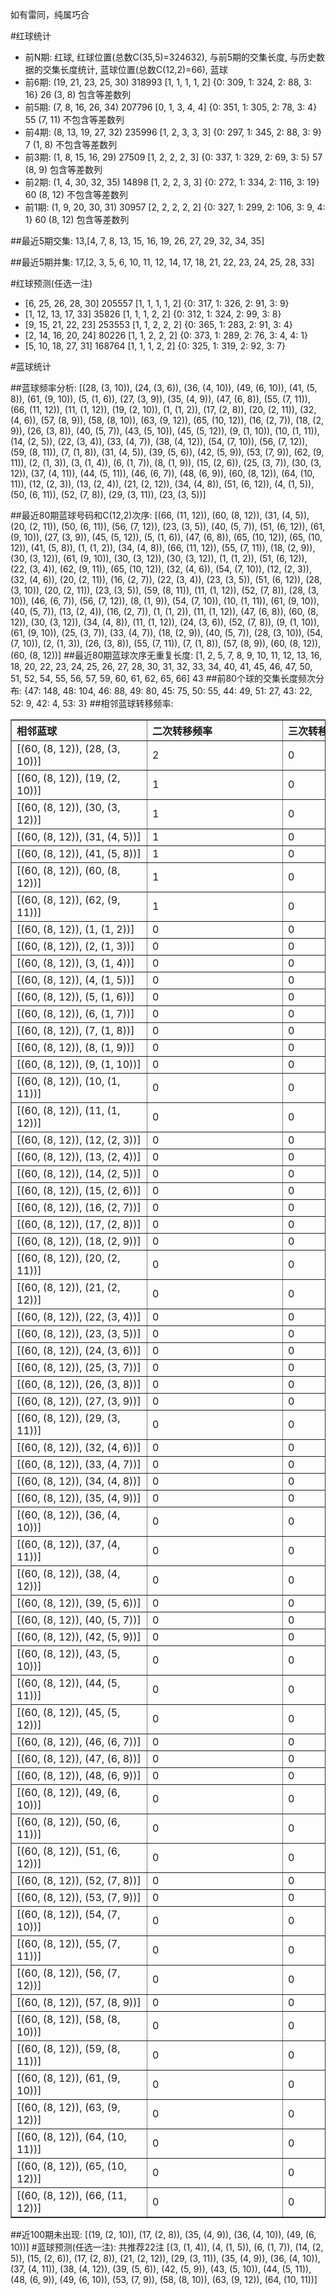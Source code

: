 <!-- 
.. title: 大乐透12036期(2012-03-31)数据分析报告
.. slug: dlott-12036-2012-03-31-report
.. date: 2012-04-01 08:00:00 UTC+08:00
.. tags: Lottery
.. link: 
.. description: 
.. type: text
-->

如有雷同，纯属巧合

<!-- TEASER_END-->

#红球统计

- 前N期: 红球, 红球位置(总数C(35,5)=324632), 与前5期的交集长度, 与历史数据的交集长度统计, 蓝球位置(总数C(12,2)=66), 蓝球
- 前6期: (19, 21, 23, 25, 30) 318993 [1, 1, 1, 1, 2] {0: 309, 1: 324, 2: 88, 3: 16} 26 (3, 8) 包含等差数列
- 前5期: (7, 8, 16, 26, 34) 207796 [0, 1, 3, 4, 4] {0: 351, 1: 305, 2: 78, 3: 4} 55 (7, 11) 不包含等差数列
- 前4期: (8, 13, 19, 27, 32) 235996 [1, 2, 3, 3, 3] {0: 297, 1: 345, 2: 88, 3: 9} 7 (1, 8) 不包含等差数列
- 前3期: (1, 8, 15, 16, 29) 27509 [1, 2, 2, 2, 3] {0: 337, 1: 329, 2: 69, 3: 5} 57 (8, 9) 包含等差数列
- 前2期: (1, 4, 30, 32, 35) 14898 [1, 2, 2, 3, 3] {0: 272, 1: 334, 2: 116, 3: 19} 60 (8, 12) 不包含等差数列
- 前1期: (1, 9, 20, 30, 31) 30957 [2, 2, 2, 2, 2] {0: 327, 1: 299, 2: 106, 3: 9, 4: 1} 60 (8, 12) 包含等差数列

##最近5期交集:
13,[4, 7, 8, 13, 15, 16, 19, 26, 27, 29, 32, 34, 35]

##最近5期并集:
17,[2, 3, 5, 6, 10, 11, 12, 14, 17, 18, 21, 22, 23, 24, 25, 28, 33]

#红球预测(任选一注)

- [6, 25, 26, 28, 30] 205557 [1, 1, 1, 1, 2] {0: 317, 1: 326, 2: 91, 3: 9}
- [1, 12, 13, 17, 33] 35826 [1, 1, 1, 2, 2] {0: 312, 1: 324, 2: 99, 3: 8}
- [9, 15, 21, 22, 23] 253553 [1, 1, 2, 2, 2] {0: 365, 1: 283, 2: 91, 3: 4}
- [2, 14, 16, 20, 24] 80226 [1, 1, 2, 2, 2] {0: 373, 1: 289, 2: 76, 3: 4, 4: 1}
- [5, 10, 18, 27, 31] 168764 [1, 1, 1, 2, 2] {0: 325, 1: 319, 2: 92, 3: 7}

#蓝球统计

##蓝球频率分析:
[(28, (3, 10)), (24, (3, 6)), (36, (4, 10)), (49, (6, 10)), (41, (5, 8)), (61, (9, 10)), (5, (1, 6)), (27, (3, 9)), (35, (4, 9)), (47, (6, 8)), (55, (7, 11)), (66, (11, 12)), (11, (1, 12)), (19, (2, 10)), (1, (1, 2)), (17, (2, 8)), (20, (2, 11)), (32, (4, 6)), (57, (8, 9)), (58, (8, 10)), (63, (9, 12)), (65, (10, 12)), (16, (2, 7)), (18, (2, 9)), (26, (3, 8)), (40, (5, 7)), (43, (5, 10)), (45, (5, 12)), (9, (1, 10)), (10, (1, 11)), (14, (2, 5)), (22, (3, 4)), (33, (4, 7)), (38, (4, 12)), (54, (7, 10)), (56, (7, 12)), (59, (8, 11)), (7, (1, 8)), (31, (4, 5)), (39, (5, 6)), (42, (5, 9)), (53, (7, 9)), (62, (9, 11)), (2, (1, 3)), (3, (1, 4)), (6, (1, 7)), (8, (1, 9)), (15, (2, 6)), (25, (3, 7)), (30, (3, 12)), (37, (4, 11)), (44, (5, 11)), (46, (6, 7)), (48, (6, 9)), (60, (8, 12)), (64, (10, 11)), (12, (2, 3)), (13, (2, 4)), (21, (2, 12)), (34, (4, 8)), (51, (6, 12)), (4, (1, 5)), (50, (6, 11)), (52, (7, 8)), (29, (3, 11)), (23, (3, 5))]

##最近80期蓝球号码和C(12,2)次序:
[(66, (11, 12)), (60, (8, 12)), (31, (4, 5)), (20, (2, 11)), (50, (6, 11)), (56, (7, 12)), (23, (3, 5)), (40, (5, 7)), (51, (6, 12)), (61, (9, 10)), (27, (3, 9)), (45, (5, 12)), (5, (1, 6)), (47, (6, 8)), (65, (10, 12)), (65, (10, 12)), (41, (5, 8)), (1, (1, 2)), (34, (4, 8)), (66, (11, 12)), (55, (7, 11)), (18, (2, 9)), (30, (3, 12)), (61, (9, 10)), (30, (3, 12)), (30, (3, 12)), (1, (1, 2)), (51, (6, 12)), (22, (3, 4)), (62, (9, 11)), (65, (10, 12)), (32, (4, 6)), (54, (7, 10)), (12, (2, 3)), (32, (4, 6)), (20, (2, 11)), (16, (2, 7)), (22, (3, 4)), (23, (3, 5)), (51, (6, 12)), (28, (3, 10)), (20, (2, 11)), (23, (3, 5)), (59, (8, 11)), (11, (1, 12)), (52, (7, 8)), (28, (3, 10)), (46, (6, 7)), (56, (7, 12)), (8, (1, 9)), (54, (7, 10)), (10, (1, 11)), (61, (9, 10)), (40, (5, 7)), (13, (2, 4)), (16, (2, 7)), (1, (1, 2)), (11, (1, 12)), (47, (6, 8)), (60, (8, 12)), (30, (3, 12)), (34, (4, 8)), (11, (1, 12)), (24, (3, 6)), (52, (7, 8)), (9, (1, 10)), (61, (9, 10)), (25, (3, 7)), (33, (4, 7)), (18, (2, 9)), (40, (5, 7)), (28, (3, 10)), (54, (7, 10)), (2, (1, 3)), (26, (3, 8)), (55, (7, 11)), (7, (1, 8)), (57, (8, 9)), (60, (8, 12)), (60, (8, 12))]
##最近80期蓝球次序无重复长度:
[1, 2, 5, 7, 8, 9, 10, 11, 12, 13, 16, 18, 20, 22, 23, 24, 25, 26, 27, 28, 30, 31, 32, 33, 34, 40, 41, 45, 46, 47, 50, 51, 52, 54, 55, 56, 57, 59, 60, 61, 62, 65, 66] 43
##前80个球的交集长度频次分布:
{47: 148, 48: 104, 46: 88, 49: 80, 45: 75, 50: 55, 44: 49, 51: 27, 43: 22, 52: 9, 42: 4, 53: 3}
##相邻蓝球转移频率:
<table border="1" class="table table-striped dataframe">
  <thead>
    <tr style="text-align: left;">
      <th style="min-width: 200px;">相邻蓝球</th>
      <th style="min-width: 200px;">二次转移频率</th>
      <th style="min-width: 200px;">三次转移频率</th>
    </tr>
  </thead>
  <tbody>
    <tr>
      <td>  [(60, (8, 12)), (28, (3, 10))]</td>
      <td> 2</td>
      <td> 0</td>
    </tr>
    <tr>
      <td>  [(60, (8, 12)), (19, (2, 10))]</td>
      <td> 1</td>
      <td> 0</td>
    </tr>
    <tr>
      <td>  [(60, (8, 12)), (30, (3, 12))]</td>
      <td> 1</td>
      <td> 0</td>
    </tr>
    <tr>
      <td>   [(60, (8, 12)), (31, (4, 5))]</td>
      <td> 1</td>
      <td> 0</td>
    </tr>
    <tr>
      <td>   [(60, (8, 12)), (41, (5, 8))]</td>
      <td> 1</td>
      <td> 0</td>
    </tr>
    <tr>
      <td>  [(60, (8, 12)), (60, (8, 12))]</td>
      <td> 1</td>
      <td> 0</td>
    </tr>
    <tr>
      <td>  [(60, (8, 12)), (62, (9, 11))]</td>
      <td> 1</td>
      <td> 0</td>
    </tr>
    <tr>
      <td>    [(60, (8, 12)), (1, (1, 2))]</td>
      <td> 0</td>
      <td> 0</td>
    </tr>
    <tr>
      <td>    [(60, (8, 12)), (2, (1, 3))]</td>
      <td> 0</td>
      <td> 0</td>
    </tr>
    <tr>
      <td>    [(60, (8, 12)), (3, (1, 4))]</td>
      <td> 0</td>
      <td> 0</td>
    </tr>
    <tr>
      <td>    [(60, (8, 12)), (4, (1, 5))]</td>
      <td> 0</td>
      <td> 0</td>
    </tr>
    <tr>
      <td>    [(60, (8, 12)), (5, (1, 6))]</td>
      <td> 0</td>
      <td> 0</td>
    </tr>
    <tr>
      <td>    [(60, (8, 12)), (6, (1, 7))]</td>
      <td> 0</td>
      <td> 0</td>
    </tr>
    <tr>
      <td>    [(60, (8, 12)), (7, (1, 8))]</td>
      <td> 0</td>
      <td> 0</td>
    </tr>
    <tr>
      <td>    [(60, (8, 12)), (8, (1, 9))]</td>
      <td> 0</td>
      <td> 0</td>
    </tr>
    <tr>
      <td>   [(60, (8, 12)), (9, (1, 10))]</td>
      <td> 0</td>
      <td> 0</td>
    </tr>
    <tr>
      <td>  [(60, (8, 12)), (10, (1, 11))]</td>
      <td> 0</td>
      <td> 0</td>
    </tr>
    <tr>
      <td>  [(60, (8, 12)), (11, (1, 12))]</td>
      <td> 0</td>
      <td> 0</td>
    </tr>
    <tr>
      <td>   [(60, (8, 12)), (12, (2, 3))]</td>
      <td> 0</td>
      <td> 0</td>
    </tr>
    <tr>
      <td>   [(60, (8, 12)), (13, (2, 4))]</td>
      <td> 0</td>
      <td> 0</td>
    </tr>
    <tr>
      <td>   [(60, (8, 12)), (14, (2, 5))]</td>
      <td> 0</td>
      <td> 0</td>
    </tr>
    <tr>
      <td>   [(60, (8, 12)), (15, (2, 6))]</td>
      <td> 0</td>
      <td> 0</td>
    </tr>
    <tr>
      <td>   [(60, (8, 12)), (16, (2, 7))]</td>
      <td> 0</td>
      <td> 0</td>
    </tr>
    <tr>
      <td>   [(60, (8, 12)), (17, (2, 8))]</td>
      <td> 0</td>
      <td> 0</td>
    </tr>
    <tr>
      <td>   [(60, (8, 12)), (18, (2, 9))]</td>
      <td> 0</td>
      <td> 0</td>
    </tr>
    <tr>
      <td>  [(60, (8, 12)), (20, (2, 11))]</td>
      <td> 0</td>
      <td> 0</td>
    </tr>
    <tr>
      <td>  [(60, (8, 12)), (21, (2, 12))]</td>
      <td> 0</td>
      <td> 0</td>
    </tr>
    <tr>
      <td>   [(60, (8, 12)), (22, (3, 4))]</td>
      <td> 0</td>
      <td> 0</td>
    </tr>
    <tr>
      <td>   [(60, (8, 12)), (23, (3, 5))]</td>
      <td> 0</td>
      <td> 0</td>
    </tr>
    <tr>
      <td>   [(60, (8, 12)), (24, (3, 6))]</td>
      <td> 0</td>
      <td> 0</td>
    </tr>
    <tr>
      <td>   [(60, (8, 12)), (25, (3, 7))]</td>
      <td> 0</td>
      <td> 0</td>
    </tr>
    <tr>
      <td>   [(60, (8, 12)), (26, (3, 8))]</td>
      <td> 0</td>
      <td> 0</td>
    </tr>
    <tr>
      <td>   [(60, (8, 12)), (27, (3, 9))]</td>
      <td> 0</td>
      <td> 0</td>
    </tr>
    <tr>
      <td>  [(60, (8, 12)), (29, (3, 11))]</td>
      <td> 0</td>
      <td> 0</td>
    </tr>
    <tr>
      <td>   [(60, (8, 12)), (32, (4, 6))]</td>
      <td> 0</td>
      <td> 0</td>
    </tr>
    <tr>
      <td>   [(60, (8, 12)), (33, (4, 7))]</td>
      <td> 0</td>
      <td> 0</td>
    </tr>
    <tr>
      <td>   [(60, (8, 12)), (34, (4, 8))]</td>
      <td> 0</td>
      <td> 0</td>
    </tr>
    <tr>
      <td>   [(60, (8, 12)), (35, (4, 9))]</td>
      <td> 0</td>
      <td> 0</td>
    </tr>
    <tr>
      <td>  [(60, (8, 12)), (36, (4, 10))]</td>
      <td> 0</td>
      <td> 0</td>
    </tr>
    <tr>
      <td>  [(60, (8, 12)), (37, (4, 11))]</td>
      <td> 0</td>
      <td> 0</td>
    </tr>
    <tr>
      <td>  [(60, (8, 12)), (38, (4, 12))]</td>
      <td> 0</td>
      <td> 0</td>
    </tr>
    <tr>
      <td>   [(60, (8, 12)), (39, (5, 6))]</td>
      <td> 0</td>
      <td> 0</td>
    </tr>
    <tr>
      <td>   [(60, (8, 12)), (40, (5, 7))]</td>
      <td> 0</td>
      <td> 0</td>
    </tr>
    <tr>
      <td>   [(60, (8, 12)), (42, (5, 9))]</td>
      <td> 0</td>
      <td> 0</td>
    </tr>
    <tr>
      <td>  [(60, (8, 12)), (43, (5, 10))]</td>
      <td> 0</td>
      <td> 0</td>
    </tr>
    <tr>
      <td>  [(60, (8, 12)), (44, (5, 11))]</td>
      <td> 0</td>
      <td> 0</td>
    </tr>
    <tr>
      <td>  [(60, (8, 12)), (45, (5, 12))]</td>
      <td> 0</td>
      <td> 0</td>
    </tr>
    <tr>
      <td>   [(60, (8, 12)), (46, (6, 7))]</td>
      <td> 0</td>
      <td> 0</td>
    </tr>
    <tr>
      <td>   [(60, (8, 12)), (47, (6, 8))]</td>
      <td> 0</td>
      <td> 0</td>
    </tr>
    <tr>
      <td>   [(60, (8, 12)), (48, (6, 9))]</td>
      <td> 0</td>
      <td> 0</td>
    </tr>
    <tr>
      <td>  [(60, (8, 12)), (49, (6, 10))]</td>
      <td> 0</td>
      <td> 0</td>
    </tr>
    <tr>
      <td>  [(60, (8, 12)), (50, (6, 11))]</td>
      <td> 0</td>
      <td> 0</td>
    </tr>
    <tr>
      <td>  [(60, (8, 12)), (51, (6, 12))]</td>
      <td> 0</td>
      <td> 0</td>
    </tr>
    <tr>
      <td>   [(60, (8, 12)), (52, (7, 8))]</td>
      <td> 0</td>
      <td> 0</td>
    </tr>
    <tr>
      <td>   [(60, (8, 12)), (53, (7, 9))]</td>
      <td> 0</td>
      <td> 0</td>
    </tr>
    <tr>
      <td>  [(60, (8, 12)), (54, (7, 10))]</td>
      <td> 0</td>
      <td> 0</td>
    </tr>
    <tr>
      <td>  [(60, (8, 12)), (55, (7, 11))]</td>
      <td> 0</td>
      <td> 0</td>
    </tr>
    <tr>
      <td>  [(60, (8, 12)), (56, (7, 12))]</td>
      <td> 0</td>
      <td> 0</td>
    </tr>
    <tr>
      <td>   [(60, (8, 12)), (57, (8, 9))]</td>
      <td> 0</td>
      <td> 0</td>
    </tr>
    <tr>
      <td>  [(60, (8, 12)), (58, (8, 10))]</td>
      <td> 0</td>
      <td> 0</td>
    </tr>
    <tr>
      <td>  [(60, (8, 12)), (59, (8, 11))]</td>
      <td> 0</td>
      <td> 0</td>
    </tr>
    <tr>
      <td>  [(60, (8, 12)), (61, (9, 10))]</td>
      <td> 0</td>
      <td> 0</td>
    </tr>
    <tr>
      <td>  [(60, (8, 12)), (63, (9, 12))]</td>
      <td> 0</td>
      <td> 0</td>
    </tr>
    <tr>
      <td> [(60, (8, 12)), (64, (10, 11))]</td>
      <td> 0</td>
      <td> 0</td>
    </tr>
    <tr>
      <td> [(60, (8, 12)), (65, (10, 12))]</td>
      <td> 0</td>
      <td> 0</td>
    </tr>
    <tr>
      <td> [(60, (8, 12)), (66, (11, 12))]</td>
      <td> 0</td>
      <td> 0</td>
    </tr>
  </tbody>
</table>
##近100期未出现:
[(19, (2, 10)), (17, (2, 8)), (35, (4, 9)), (36, (4, 10)), (49, (6, 10))]
#蓝球预测(任选一注):
共推荐22注
[(3, (1, 4)), (4, (1, 5)), (6, (1, 7)), (14, (2, 5)), (15, (2, 6)), (17, (2, 8)), (21, (2, 12)), (29, (3, 11)), (35, (4, 9)), (36, (4, 10)), (37, (4, 11)), (38, (4, 12)), (39, (5, 6)), (42, (5, 9)), (43, (5, 10)), (44, (5, 11)), (48, (6, 9)), (49, (6, 10)), (53, (7, 9)), (58, (8, 10)), (63, (9, 12)), (64, (10, 11))]


